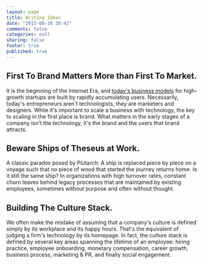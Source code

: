 ```yaml
---
layout: page
title: Writing Ideas
date: "2013-08-18 20:42"
comments: false
categories: null
sharing: false
footer: true
published: true
---
```


## First To Brand Matters More than First To Market.
It is the beginning of the Internet Era, and [today's business models](http://abovethecrowd.com/2011/05/24/all-revenue-is-not-created-equal-the-keys-to-the-10x-revenue-club/) for high-growth startups are built by rapidly accumulating users. Necessarily, today's entrepreneurs aren't technologists, they are marketers and designers. While it's important to scale a business with technology, the key to scaling in the first place is brand. What matters in the early stages of a company isn't the technology, it's the brand and the users that brand attracts.

## Beware Ships of Theseus at Work.
A classic paradox posed by Plutarch: A ship is replaced piece by piece on a voyage such that no piece of wood that started the journey returns home. Is it still the same ship? In organizations with high turnover rates, constant churn leaves behind legacy processes that are maintained by existing employees, sometimes without purpose and often without thought.

## Building The Culture Stack.
We often make the mistake of assuming that a company's culture is defined simply by its workplace and its happy hours. That's the equivalent of judging a firm's technology by its homepage. In fact, the culture stack is defined by several key areas spanning the lifetime of an employee: hiring practice, employee onboarding, monetary compensation, career growth, business process, marketing & PR, and finally social engagement.

<!--
## The Impossibility of Taking Advice.
It's 

## Why Airplanes Failed.
-->
